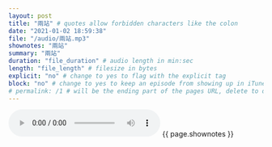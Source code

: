 ```yaml
---
layout: post
title: "兩站" # quotes allow forbidden characters like the colon
date: "2021-01-02 18:59:38"
file: "/audio/兩站.mp3"
shownotes: "兩站"
summary: "兩站"
duration: "file_duration" # audio length in min:sec
length: "file_length" # filesize in bytes
explicit: "no" # change to yes to flag with the explicit tag
block: "no" # change to yes to keep an episode from showing up in iTunes
# permalink: /1 # will be the ending part of the pages URL, delete to default to the title
---
```


<audio controls>
<source src="{{site.url}}{{site.baseurl}}{{ page.file }}" type="audio/x-mp3">
Your browser does not support the audio element.
</audio>
{{ page.shownotes }}
